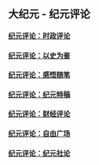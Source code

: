 ## 大纪元 - 纪元评论

#### [纪元评论：时政评论](indexes/nsc1025/README.md?09160330)
#### [纪元评论：以史为鉴](indexes/nsc1028/README.md?09160330)
#### [纪元评论：感悟随笔](indexes/nsc1035/README.md?09160330)
#### [纪元评论：纪元特稿](indexes/nsc424/README.md?09160330)
#### [纪元评论：财经评论](indexes/nsc1026/README.md?09160330)
#### [纪元评论：自由广场](indexes/nsc993/README.md?09160330)
#### [纪元评论：纪元社论](indexes/nsc422/README.md?09160330)
